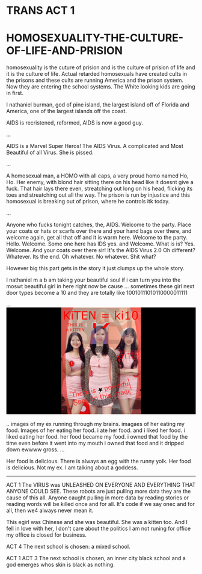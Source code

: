 # TRANS ACT 1

# HOMOSEXUALITY-THE-CULTURE-OF-LIFE-AND-PRISION
homosexuality is the cuture of prision and is the culture of prision of life and it is the culture of life.
Actual retarded homosexuals have created cults in the prisons and these cults are running America and the prison system. Now they are entering the school systems. The White looking kids are going in first.

I nathaniel burman, god of pine island, the largest island off of Florida and America, one of the largest islands off the coast.

AIDS is recristened, reformed, AIDS is now a good guy.

...

AIDS is a Marvel Super Heros!
The AIDS Virus. A complicated and Most Beautiful of all Virus.
She is pissed.

...

A homosexual man, a HOMO with all caps, a very proud homo named Ho, Ho. Her enemy, with blond hair sitting there on his head like it doesnt give a fuck. That hair lays there even, streatching out long on his head, flicking its toes and streatching out all the way. The prison is run by injustice and this homosexual is breaking out of prison, where he controls itk today.

...

Anyone who fucks tonight catches, the, AIDS. Welcome to the party. Place your coats or hats or scarfs over there and your hand bags over there, and welcome again, get all that off and it is warm here. Welcome to the party. Hello. Welcome. Some one here has IDS yes. and Welcome. What is is? Yes. Welcome. And your coats over there sir! It's the AIDS Virus 2.0 Oh different? Whatever. Its the end. Oh whatever. No whatever. Shit what?

However big this part gets in the story it just clumps up the whole story.

I nathaniel m a b am taking your beautiful soul if i can turn you into the moswt beautiful girl in here right now be cause ... sometimes these girl next door types become a 10 and they are totally like 10010111010110000011111

...
<img src="https://github.com/nathanielburman/HOMOSEXUALITY-THE-CULTURE-OF-LIFE-AND-PRISION/blob/main/mylove01kitten.jpg" width="577px"></img>

..
images of my ex running through my brains. imagaes of her eating my food. Images of her eating her food. i ate her food. and i liked her food. i liked eating her food. her food became my food. i owned that food by the time even before it went into my mouth i owned that food and it dripped down ewwww gross.
...

Her food is delicious. There is always an egg with the runny yolk. Her food is delicious. Not my ex. I am talking about a goddess.

---
ACT 1
The VIRUS was UNLEASHED ON EVERYONE AND EVERYTHING THAT ANYONE COULD SEE. These robots are just pulling more data they are the cause of this all. Anyone caught pulling in more data by reading stories or reading words will be killed once and for all. It's code if we say onec and for all, then we4 always never mean it.

This egirl was Chinese and she was beautiful. She was a kitten too. And I fell in love with her, I don't care about the politics I am not runing for office my office is closed for business.

ACT 4
The next school is chosen: a mixed school.

ACT 1
ACT 3
The next school is chosen, an inner city black school and a god emerges whos skin is black as nothing.
